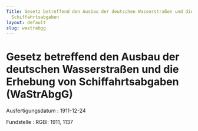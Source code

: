 ```yaml
---
Title: Gesetz betreffend den Ausbau der deutschen Wasserstraßen und die Erhebung von
  Schiffahrtsabgaben
layout: default
slug: wastrabgg
---
```


# Gesetz betreffend den Ausbau der deutschen Wasserstraßen und die Erhebung von Schiffahrtsabgaben (WaStrAbgG)

Ausfertigungsdatum
:   1911-12-24

Fundstelle
:   RGBl: 1911, 1137

